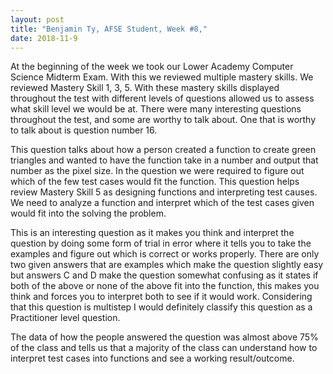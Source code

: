 ```yaml
---
layout: post
title: "Benjamin Ty, AFSE Student, Week #8,"
date: 2018-11-9
---
```


At the beginning of the week we took our Lower Academy Computer Science Midterm Exam. With this we reviewed multiple mastery skills. We reviewed Mastery Skill 1, 3, 5. With these mastery skills displayed throughout the test with different levels of questions allowed us to assess what skill level we would be at. There were many interesting questions throughout the test, and some are worthy to talk about. One that is worthy to talk about is question number 16. 

This question talks about how a person created a function to create green triangles and wanted to have the function take in a number and output that number as the pixel size. In the question we were required to figure out which of the few test cases would fit the function. This question helps review Mastery Skill 5 as designing functions and interpreting test causes. We need to analyze a function and interpret which of the test cases given would fit into the solving the problem. 

This is an interesting question as it makes you think and interpret the question by doing some form of trial in error where it tells you to take the examples and figure out which is correct or works properly. There are only two given answers that are examples which make the question slightly easy but answers C and D make the question somewhat confusing as it states if both of the above or none of the above fit into the function, this makes you think and forces you to interpret both to see if it would work. Considering that this question is multistep I would definitely classify this question as a Practitioner level question.

The data of how the people answered the question was almost above 75% of the class and tells us that a majority of the class can understand how to interpret test cases into functions and see a working result/outcome.
